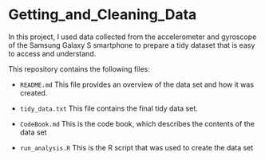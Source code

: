 # Getting_and_Cleaning_Data

In this project, I  used data collected from the accelerometer and gyroscope of the Samsung Galaxy S smartphone to prepare a tidy dataset that is easy to access and understand.

This repository contains the following files:

- `README.md` 
  This file provides an overview of the data set and how it was created.

- `tidy_data.txt` 
  This file contains the final tidy data set.

- `CodeBook.md` 
  This is the code book, which describes the contents of the data set

- `run_analysis.R` 
  This is the R script that was used to create the data set 
